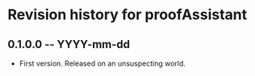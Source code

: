 # Revision history for proofAssistant

## 0.1.0.0  -- YYYY-mm-dd

* First version. Released on an unsuspecting world.
